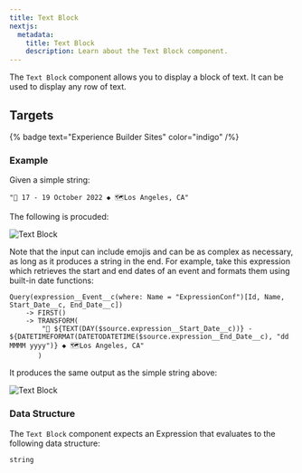 ```yaml
---
title: Text Block
nextjs:
  metadata:
    title: Text Block
    description: Learn about the Text Block component.
---
```


The `Text Block` component allows you to display a block of text. It can be used
to display any row of text.

## Targets

{% badge text="Experience Builder Sites" color="indigo" /%}

### Example

Given a simple string:

```
"📅 17 - 19 October 2022 ◆ 🗺️Los Angeles, CA"
```

The following is procuded:

![Text Block](./../../assets/components/textBlock/textBlock.png)

Note that the input can include emojis and can be as complex as necessary, as long as it produces a string in the end.
For example, take this expression which retrieves the start and end dates of an event and formats them
using built-in date functions:

```
Query(expression__Event__c(where: Name = "ExpressionConf")[Id, Name, Start_Date__c, End_Date__c])
    -> FIRST()
    -> TRANSFORM(
        "📅 ${TEXT(DAY($source.expression__Start_Date__c))} - ${DATETIMEFORMAT(DATETODATETIME($source.expression__End_Date__c), "dd MMMM yyyy")} ◆ 🗺️Los Angeles, CA"     
       )
````

It produces the same output as the simple string above:

![Text Block](./../../assets/components/textBlock/textBlock.png)

### Data Structure

The `Text Block` component expects an Expression that evaluates to the following
data structure:

```
string
```
